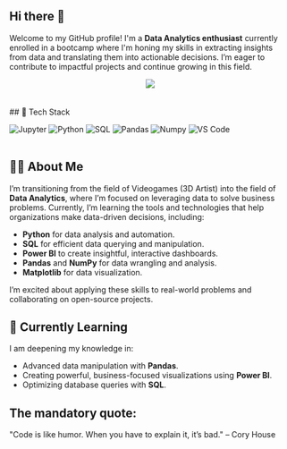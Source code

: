 ## Hi there 👋 <br>

Welcome to my GitHub profile! I'm a **Data Analytics enthusiast** currently enrolled in a bootcamp where I'm honing my skills in extracting insights from data and translating them into actionable decisions. I’m eager to contribute to impactful projects and continue growing in this field.

<center> <img src=![gitBanner](https://github.com/user-attachments/assets/7dd2dba3-bbee-4af3-a00c-80acdb904c13)></center> <br><br>
## 🚀 Tech Stack <br>

![Jupyter](https://img.shields.io/badge/Jupyter-F37626.svg?&style=for-the-badge&logo=Jupyter&logoColor=white)
![Python](https://img.shields.io/badge/Python-14354C?style=for-the-badge&logo=python&logoColor=white)
![SQL](https://img.shields.io/badge/MySQL-005C84?style=for-the-badge&logo=mysql&logoColor=white)
![Pandas](https://img.shields.io/badge/pandas-150458.svg?style=for-the-badge&logo=pandas&logoColor=white)
![Numpy](https://img.shields.io/badge/NumPy-013243.svg?style=for-the-badge&logo=NumPy&logoColor=white)
![VS Code](https://img.shields.io/badge/Visual_Studio_Code-0078D4?style=for-the-badge&logo=visual%20studio%20code&logoColor=white) <br><br>

## 👩‍💻 About Me <br>

I’m transitioning from the field of Videogames (3D Artist) into the field of **Data Analytics**, where I’m focused on leveraging data to solve business problems. Currently, I’m learning the tools and technologies that help organizations make data-driven decisions, including:

- **Python** for data analysis and automation.
- **SQL** for efficient data querying and manipulation.
- **Power BI** to create insightful, interactive dashboards.
- **Pandas** and **NumPy** for data wrangling and analysis.
- **Matplotlib** for data visualization.

I’m excited about applying these skills to real-world problems and collaborating on open-source projects.

## 🌱 Currently Learning <br>

I am deepening my knowledge in:

- Advanced data manipulation with **Pandas**.
- Creating powerful, business-focused visualizations using **Power BI**.
- Optimizing database queries with **SQL**.

## The mandatory quote: <br>
"Code is like humor. When you have to explain it, it’s bad." – Cory House
<!--
**ICG216/ICG216** is a ✨ _special_ ✨ repository because its `README.md` (this file) appears on your GitHub profile.

Here are some ideas to get you started:

- 🔭 I’m currently working on ...
- 🌱 I’m currently learning ...
- 👯 I’m looking to collaborate on ...
- 🤔 I’m looking for help with ...![gitBanner](https://github.com/user-attachments/assets/7dd2dba3-bbee-4af3-a00c-80acdb904c13)

- 💬 Ask me about ...
- 📫 How to reach me: ...
- 😄 Pronouns: ...
- ⚡ Fun fact: ...
-->


